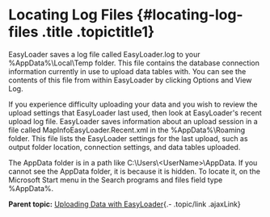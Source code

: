 Locating Log Files {#locating-log-files .title .topictitle1}
==================

<div class="body conbody">

EasyLoader saves a log file called EasyLoader.log to your <span class="ph filepath">%AppData%\\Local\\Temp</span> folder. This file contains the database connection information currently in use to upload data tables with. You can see the contents of this file from within EasyLoader by clicking <span class="ph uicontrol">Options</span> and <span class="ph uicontrol">View Log</span>.

If you experience difficulty uploading your data and you wish to review the upload settings that EasyLoader last used, then look at EasyLoader's recent upload log file. EasyLoader saves information about an upload session in a file called MapInfoEasyLoader.Recent.xml in the <span class="ph filepath">%AppData%\\Roaming</span> folder. This file lists the EasyLoader settings for the last upload, such as output folder location, connection settings, and data tables uploaded.

The <span class="ph filepath">AppData</span> folder is in a path like <span class="ph filepath">C:\\Users\\&lt;UserName&gt;\\AppData</span>. If you cannot see the AppData folder, it is because it is hidden. To locate it, on the Microsoft <span class="ph uicontrol">Start</span> menu in the <span class="ph uicontrol">Search programs and files</span> field type %AppData%.

</div>

<div class="related-links" functx="http://www.functx.com">

<div class="related-links-title">

</div>

<div class="familylinks">

<div class="parentlink">

**Parent topic:** [Uploading Data with EasyLoader](guide/../guide/chapterintro.html){.- .topic/link .ajaxLink}

</div>

</div>

</div>

